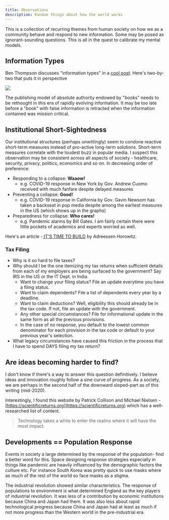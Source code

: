 ```yaml
---
title: Observations
description: Random things about how the world works
---
```


This is a collection of recurring themes from human society on how we as a community behave and respond to new information. Some may be posed as ignorant-sounding questions. This is all in the quest to calibrate my mental models.

## Information Types

Ben Thompson discusses "information types" in a [cool post](https://stratechery.com/2020/defining-information/). Here's two-by-two that puts it in perspective

<Image src="https://stratechery.com/wp-content/uploads/2020/03/Stratechery-Information-7.png" />

The publishing model of absolute authority endowed by "books" needs to be rethought in this era of rapidly evolving information. It may be too late before a "book" with false information is retracted when the information contained was mission critical.

## Institutional Short-Sightedness

Our institutional structures \(perhaps unwittingly\) seem to condone reactive short-term measures instead of pro-active long-term solutions. Short-term measures correlate with the loudest buzz in popular media. I suspect this observation may be consistent across all aspects of society - healthcare, security, privacy, politics, economics and so on. In decreasing order of preference:

- Responding to a collapse: **Waaow!**
  - e.g. COVID-19 response in New York by Gov. Andrew Cuomo received with much fanfare despite delayed measures
- Preventing a collapse: **Good!**
  - e.g. COVID-19 response in California by Gov. Gavin Newsom has taken a backseat in pop media despite among the earliest measures in the US \(which shows up in the graphs\)
- Preparedness for collapse: **Who cares!**
  - e.g. Pandemic alarms by Bill Gates. I am fairly certain there were little pockets of academics and experts worried as well.

Here's an article -[ IT'S TIME TO BUILD](https://a16z.com/2020/04/18/its-time-to-build/) by Adreessen Horowitz.

### Tax Filing

- Why is it so hard to file taxes?
- Why should I be the one itemizing my tax returns when sufficient details from each of my employers are being surfaced to the government? Say IRS in the US or the IT Dept. in India.
  - Want to change your filing status? File an update everytime you have a filing status.
  - Want to claim dependents? File a list of dependents every year by a deadline.
  - Want to claim deductions? Well, eligibility this should already be in the tax code. If not, file an update with the government.
  - Any other special circumstances? File for informational update in the same form as all the previous provisions.
  - In the case of no response, you default to the lowest common denominator for each provision in the tax code or default to your previous year's selection.
- What legacy circumstances have caused this friction in the process that I have to spend DAYS filing my tax return?

## Are ideas becoming harder to find?

I don't know if there's a way to answer this question definitively. I believe ideas and innovation roughly follow a sine curve of progress. As a society, we are perhaps in the second half of the downward sloped-part as of this writing \(mid-2020\).

Interestingly, I found this website by Patrick Collison and Michael Nielsen - [https://scientificreturns.org](https://scientificreturns.org) which has a well-researched list of content.

> Technology takes a while to enter the realms where it will have the most impact.

## Developments == Population Response

Events in society a large determined by the response of the population- find a better word for this. Space designing response strategies especially in things like pandemic are heavily influenced by the demographic factors the culture etc. For instance South Korea was pretty quick to use masks where as much of the rest of the world so face masks as a stigma.

The industrial revolution showed similar characteristics. The response of populations to environment is what determined England as the key players of industrial revolution. It was less of a contribution by economic institutions because China and Japan had them. It was also less about rapid technological progress because China and Japan had at least as much if not more progress than the Western world in the pre-industrial era.
